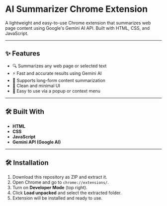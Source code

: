# AI Summarizer Chrome Extension

A lightweight and easy-to-use Chrome extension that summarizes web page content using Google's Gemini AI API. Built with HTML, CSS, and JavaScript.

---

## ✨ Features

- 🔍 Summarizes any web page or selected text
- ⚡ Fast and accurate results using Gemini AI
- 🧠 Supports long-form content summarization
- 🧩 Clean and minimal UI
- 🧭 Easy to use via a popup or context menu

---

## 🛠️ Built With

- **HTML**
- **CSS**
- **JavaScript**
- **Gemini API (Google AI)**

---


## 🛠️ Installation
1. Download this repository as ZIP and extract it.
2. Open Chrome and go to `chrome://extensions/`.
3. Turn on **Developer Mode** (top right).
4. Click **Load unpacked** and select the extracted folder.
5. Extension will be installed and ready to use.

